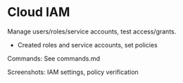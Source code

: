 # Cloud IAM
Manage users/roles/service accounts, test access/grants.
- Created roles and service accounts, set policies
  
Commands: See commands.md

Screenshots: IAM settings, policy verification

